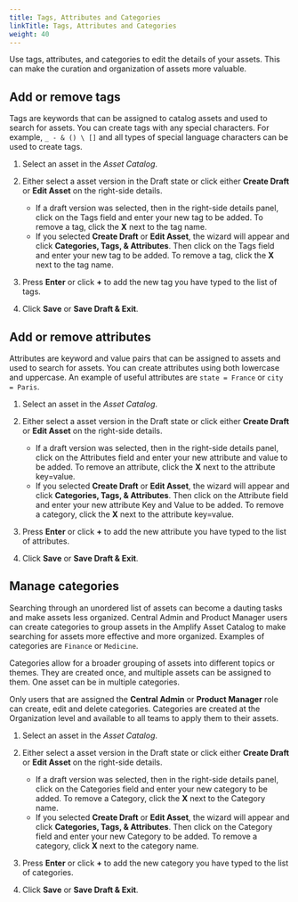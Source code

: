 ```yaml
---
title: Tags, Attributes and Categories
linkTitle: Tags, Attributes and Categories
weight: 40
---
```

Use tags, attributes, and categories to edit the details of your assets. This can make the curation and organization of assets more valuable.

## Add or remove tags

Tags are keywords that can be assigned to catalog assets and used to search for assets. You can create tags with any special characters. For example, `_ - & () \ []` and all types of special language characters can be used to create tags.

1. Select an asset in the *Asset Catalog*.
2. Either select a asset version in the Draft state or click either **Create Draft** or **Edit Asset** on the right-side details.

    * If a draft version was selected, then in the right-side details panel, click on the Tags field and enter your new tag to be added. To remove a tag, click the **X** next to the tag name.
    * If you selected **Create Draft** or **Edit Asset**, the wizard will appear and click **Categories, Tags, & Attributes**. Then click on the Tags field and enter your new tag to be added. To remove a tag, click the **X** next to the tag name.

3. Press **Enter** or click **+** to add the new tag you have typed to the list of tags.
4. Click **Save** or **Save Draft & Exit**.

## Add or remove attributes

Attributes are keyword and value pairs that can be assigned to assets and used to search for assets. You can create attributes using both lowercase and uppercase. An example of useful attributes are `state = France` or `city = Paris`.

1. Select an asset in the *Asset Catalog*.
2. Either select a asset version in the Draft state or click either **Create Draft** or **Edit Asset** on the right-side details.

    * If a draft version was selected, then in the right-side details panel, click on the Attributes field and enter your new attribute and value to be added. To remove an attribute, click the **X** next to the attribute key=value.
    * If you selected **Create Draft** or **Edit Asset**, the wizard will appear and click **Categories, Tags, & Attributes**. Then click on the Attribute field and enter your new attribute Key and Value to be added.  To remove a category, click the **X** next to the attribute key=value.

3. Press **Enter** or click **+** to add the new attribute you have typed to the list of attributes.
4. Click **Save** or **Save Draft & Exit**.

## Manage categories

Searching through an unordered list of assets can become a dauting tasks and make assets less organized. Central Admin and Product Manager users can create categories to group assets in the Amplify Asset Catalog to make searching for assets more effective and more organized. Examples of categories are `Finance` or `Medicine`.

Categories allow for a broader grouping of assets into different topics or themes. They are created once, and multiple assets can be assigned to them. One asset can be in multiple categories.

Only users that are assigned the **Central Admin** or **Product Manager** role can create, edit and delete categories. Categories are created at the Organization level and available to all teams to apply them to their assets.

1. Select an asset in the *Asset Catalog*.
2. Either select a asset version in the Draft state or click either **Create Draft** or **Edit Asset** on the right-side details.

    * If a draft version was selected, then in the right-side details panel, click on the Categories field and enter your new category to be added. To remove a Category, click the **X** next to the Category name.
    * If you selected **Create Draft** or **Edit Asset**, the wizard will appear and click **Categories, Tags, & Attributes**. Then click on the Category field and enter your new Category to be added. To remove a category, click **X** next to the category name.

3. Press **Enter** or click **+** to add the new category you have typed to the list of categories.
4. Click **Save** or **Save Draft & Exit**.
